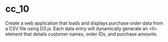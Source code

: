 # cc_10
Create a web application that loads and displays purchase order data from a CSV file using D3.js. Each data entry will dynamically generate an &lt;li> element that details customer names, order IDs, and purchase amounts.
